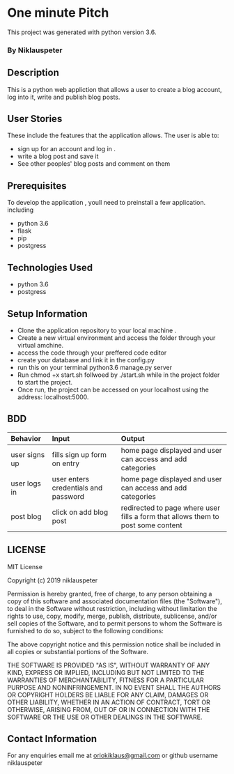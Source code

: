 # One minute Pitch

This project was generated with python version 3.6.

### By Niklauspeter

##  Description
This is a python web appliction that allows a user to create a blog account, log into it, write and publish blog posts.

## User Stories
These include the features that the application allows.
The user is able to:
* sign up for an account and log in .
* write a blog post and save it
* See other peoples' blog posts and comment on them


## Prerequisites
To develop the application , youll need to preinstall a few application. including
* python 3.6
* flask
* pip
* postgress

## Technologies Used
* python 3.6 
* postgress

## Setup Information
* Clone the application repository to your local machine .
* Create a new virtual environment and access the folder through your virtual amchine.
* access the code through your preffered code editor
* create your database and link it in the config.py
* run this on your terminal python3.6 manage.py server
* Run chmod +x start.sh follwoed by ./start.sh while in the project folder to start the project.
* Once run, the project can be accessed on your localhost using the address: localhost:5000.

## BDD
|Behavior |Input |Output |
|:------------| :---------|:--------|
| user signs up | fills sign up form on entry | home page displayed and user can access and add categories|
|user logs in |user enters credentials and password|home page displayed and user can access and add categories|
|post blog |click on add blog post |redirected to page where user fills a form that allows them to post some content|


## LICENSE
MIT License

Copyright (c) 2019 niklauspeter

Permission is hereby granted, free of charge, to any person obtaining a copy
of this software and associated documentation files (the "Software"), to deal
in the Software without restriction, including without limitation the rights
to use, copy, modify, merge, publish, distribute, sublicense, and/or sell
copies of the Software, and to permit persons to whom the Software is
furnished to do so, subject to the following conditions:

The above copyright notice and this permission notice shall be included in all
copies or substantial portions of the Software.

THE SOFTWARE IS PROVIDED "AS IS", WITHOUT WARRANTY OF ANY KIND, EXPRESS OR
IMPLIED, INCLUDING BUT NOT LIMITED TO THE WARRANTIES OF MERCHANTABILITY,
FITNESS FOR A PARTICULAR PURPOSE AND NONINFRINGEMENT. IN NO EVENT SHALL THE
AUTHORS OR COPYRIGHT HOLDERS BE LIABLE FOR ANY CLAIM, DAMAGES OR OTHER
LIABILITY, WHETHER IN AN ACTION OF CONTRACT, TORT OR OTHERWISE, ARISING FROM,
OUT OF OR IN CONNECTION WITH THE SOFTWARE OR THE USE OR OTHER DEALINGS IN THE
SOFTWARE.

## Contact Information
For any enquiries email me at oriokiklaus@gmail.com or github username niklauspeter